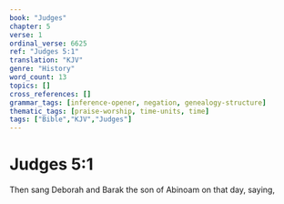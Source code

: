 ```yaml
---
book: "Judges"
chapter: 5
verse: 1
ordinal_verse: 6625
ref: "Judges 5:1"
translation: "KJV"
genre: "History"
word_count: 13
topics: []
cross_references: []
grammar_tags: [inference-opener, negation, genealogy-structure]
thematic_tags: [praise-worship, time-units, time]
tags: ["Bible","KJV","Judges"]
---
```


# Judges 5:1

Then sang Deborah and Barak the son of Abinoam on that day, saying,
